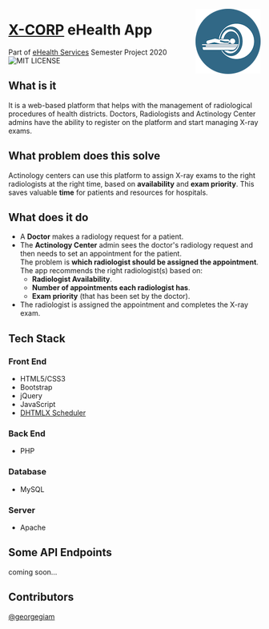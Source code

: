 <img align="right" src="img/logo.webp"></div>

<h1 align="left"><a href="https://www.x-corp.systems">X-CORP</a> eHealth App</h1>

Part of [eHealth Services](https://www.ds.unipi.gr/en/courses/e-health-services-2/) Semester Project 2020  
![MIT LICENSE](https://img.shields.io/github/license/KostasXikis/x-corp-app?style=flat-square)

## What is it

It is a web-based platform that helps with the management of radiological procedures of health districts.
Doctors, Radiologists and Actinology Center admins have the ability to register on the platform and start managing X-ray exams.

## What problem does this solve

Actinology centers can use this platform to assign X-ray exams to the right radiologists at the right time, based on **availability** and **exam priority**. This saves valuable **time** for patients and resources for hospitals.

## What does it do

* A **Doctor** makes a radiology request for a patient.  
* The **Actinology Center** admin sees the doctor's radiology request and then needs to set an appointment for the patient.  
The problem is **which radiologist should be assigned the appointment**.  
The app recommends the right radiologist(s) based on:  
  * **Radiologist Availability**.
  * **Number of appointments each radiologist has**.
  * **Exam priority** (that has been set by the doctor).  
* The radiologist is assigned the appointment and completes the X-ray exam.  

## Tech Stack

### Front End

* HTML5/CSS3
* Bootstrap
* jQuery
* JavaScript
* [DHTMLX Scheduler](https://dhtmlx.com/docs/products/dhtmlxScheduler/)

### Back End

* PHP

### Database

* MySQL

### Server

* Apache

## Some API Endpoints

coming soon...

## Contributors

[@georgegiam](https://github.com/georgegiam)

